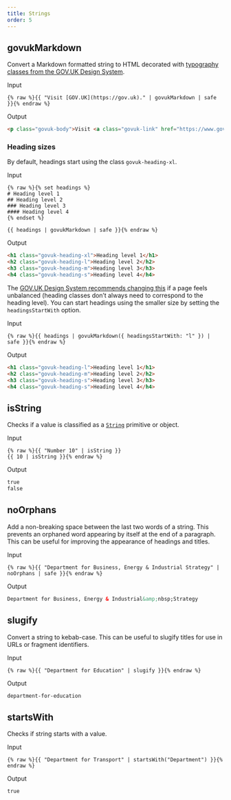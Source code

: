 ```yaml
---
title: Strings
order: 5
---
```


## govukMarkdown

Convert a Markdown formatted string to HTML decorated with [typography classes from the GOV.UK Design System](https://design-system.service.gov.uk/styles/typography/).

Input

```njk
{% raw %}{{ "Visit [GOV.UK](https://gov.uk)." | govukMarkdown | safe }}{% endraw %}
```

Output

```html
<p class="govuk-body">Visit <a class="govuk-link" href="https://www.gov.uk">GOV.UK</a>.</p>
```

### Heading sizes

By default, headings start using the class `govuk-heading-xl`.

Input

```njk
{% raw %}{% set headings %}
# Heading level 1
## Heading level 2
### Heading level 3
#### Heading level 4
{% endset %}

{{ headings | govukMarkdown | safe }}{% endraw %}
```

Output

```html
<h1 class="govuk-heading-xl">Heading level 1</h1>
<h2 class="govuk-heading-l">Heading level 2</h2>
<h3 class="govuk-heading-m">Heading level 3</h3>
<h4 class="govuk-heading-s">Heading level 4</h4>
```

The [GOV.UK Design System recommends changing this](https://design-system.service.gov.uk/styles/typography/#headings) if a page feels unbalanced (heading classes don’t always need to correspond to the heading level). You can start headings using the smaller size by setting the `headingsStartWith` option.

Input

```njk
{% raw %}{{ headings | govukMarkdown({ headingsStartWith: "l" }) | safe }}{% endraw %}
```

Output

```html
<h1 class="govuk-heading-l">Heading level 1</h1>
<h2 class="govuk-heading-m">Heading level 2</h2>
<h3 class="govuk-heading-s">Heading level 3</h3>
<h4 class="govuk-heading-s">Heading level 4</h4>
```

## isString

Checks if a value is classified as a [`String`](https://developer.mozilla.org/en-US/docs/Web/JavaScript/Reference/Global_Objects/String) primitive or object.

Input

```njk
{% raw %}{{ "Number 10" | isString }}
{{ 10 | isString }}{% endraw %}
```

Output

```html
true
false
```

## noOrphans

Add a non-breaking space between the last two words of a string. This prevents an orphaned word appearing by itself at the end of a paragraph. This can be useful for improving the appearance of headings and titles.

Input

```njk
{% raw %}{{ "Department for Business, Energy & Industrial Strategy" | noOrphans | safe }}{% endraw %}
```

Output

```html
Department for Business, Energy & Industrial&amp;nbsp;Strategy
```

## slugify

Convert a string to kebab-case. This can be useful to slugify titles for use in URLs or fragment identifiers.

Input

```njk
{% raw %}{{ "Department for Education" | slugify }}{% endraw %}
```

Output

```html
department-for-education
```

## startsWith

Checks if string starts with a value.

Input

```njk
{% raw %}{{ "Department for Transport" | startsWith("Department") }}{% endraw %}
```

Output

```html
true
```
